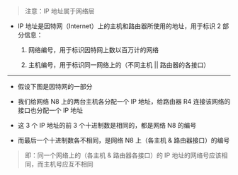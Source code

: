 > 注意：IP 地址属于网络层

- IP 地址是因特网（Internet）上的主机和路由器所使用的地址，用于标识 2 部分信息：

	1. 网络编号，用于标识因特网上数以百万计的网络

	2. 主机编号，用于标识同一网络上的（不同主机 || 路由器的各接口）

---

- 假设下图是因特网的一部分

- 我们给网络 N8 上的两台主机各分配一个 IP 地址，给路由器 R4 连接该网络的接口也分配一个 IP 地址

- 这 3 个 IP 地址的前 3 个十进制数是相同的，都是网络 N8 的编号

- 而最后一个十进制数各不相同，是网络 N8 上（各主机 & 路由器接口）的编号

> 即：同一个网络上的（各主机 & 路由器各接口）的 IP 地址的网络号应该相同，而主机号应互不相同
